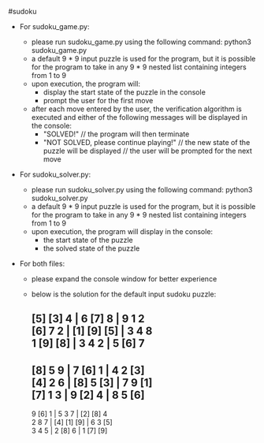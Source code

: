 #sudoku

- For sudoku_game.py:

  - please run sudoku_game.py using the following command: python3 sudoku_game.py
  - a default 9 * 9 input puzzle is used for the program, but it is possible for the program to take in any 9 * 9 nested list containing integers from 1 to 9
  - upon execution, the program will:
    - display the start state of the puzzle in the console
    - prompt the user for the first move
  - after each move entered by the user, the verification algorithm is executed and either of the following messages will be displayed in the console:
    - "SOLVED!" // the program will then terminate
    - "NOT SOLVED, please continue playing!" // the new state of the puzzle will be displayed
					   // the user will be prompted for the next move


- For sudoku_solver.py:

  - please run sudoku_solver.py using the following command: python3 sudoku_solver.py
  - a default 9 * 9 input puzzle is used for the program, but it is possible for the program to take in any 9 * 9 nested list containing integers from 1 to 9
  - upon execution, the program will display in the console:
    - the start state of the puzzle
    - the solved state of the puzzle


- For both files:

  - please expand the console window for better experience
  - below is the solution for the default input sudoku puzzle:

     [5] [3]  4  |  6  [7]  8  |  9   1   2   
     [6]  7   2  | [1] [9] [5] |  3   4   8   
      1  [9] [8] |  3   4   2  |  5  [6]  7   
     ---------------------------------------
     [8]  5   9  |  7  [6]  1  |  4   2  [3]  
     [4]  2   6  | [8]  5  [3] |  7   9  [1]  
     [7]  1   3  |  9  [2]  4  |  8   5  [6]  
     ---------------------------------------
      9  [6]  1  |  5   3   7  | [2] [8]  4   
      2   8   7  | [4] [1] [9] |  6   3  [5]  
      3   4   5  |  2  [8]  6  |  1  [7] [9]  


